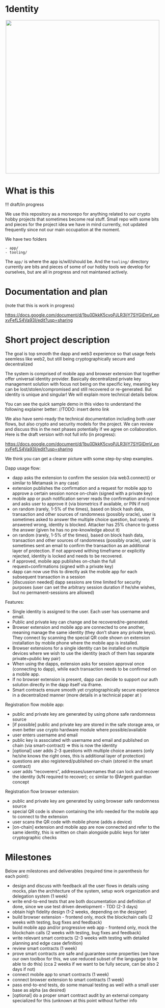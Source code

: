 # 1dentity

<p align="center">
  <img src="https://imgur.com/lEJlcJu.png" width="500" />
</p>

# What is this

!!! draft/in progress

We use this repository as a monorepo for anything related to our crypto hobby projects that sometimes become real stuff.
Small repo with some bits and pieces for the project idea we have in mind currently, not updated frequently since not our main occupation at the moment.

We have two folders

```
- app/
- tooling/
```

The `app/` is where the app is/will/should be. And the `tooling/` directory currently are bits and pieces of some of our hobby tools we develop for ourselves, but are all in progress and not maintaned actively. 

# Documentation and plan

(note that this is work in progress)

https://docs.google.com/document/d/1bu0DkkK5cvoPJLR3ljY7SYGIDmV_pnxvFefLS4Va93I/edit?usp=sharing

# Short project description

The goal is top smooth the dapp and web3 experience so that usage feels seemless like web2, but still being cryptographically secure and decentralized

The system is comprised of mobile app and browser extension that together offer universal identity provider. Basically decentralized private key management solution with focus not being on the specific key, meaning key can be lost/stolen/compromised and still recovered or re-generated. But identity is unique and singular! We will explain more technical details below.

You can see the quick sample demo in this video to understand the following explainer better: //TODO: insert demo link

We also have semi-ready the technical documentation including both user flows, but also crypto and security models for the project. We can review and discuss this in the next phases potentially if we agree on collaboration. Here is the draft version with not full info (in progress):

https://docs.google.com/document/d/1bu0DkkK5cvoPJLR3ljY7SYGIDmV_pnxvFefLS4Va93I/edit?usp=sharing

We think you can get a clearer picture with some step-by-step examples.

Dapp usage flow:
- dapp asks the extension to confirm the session (via web3.connect() or similar to Metamask in any case)
- extension publishes the confirmation and a request for mobile app to approve a certain session nonce on-chain (signed with a private key)
- mobile app or push notification server reads the confirmation and nonce and asks user to approve it (via biometrics if available, or PIN if not)
- on random (rarely, 1-5% of the times), based on block hash data, transaction and other sources of randomness (possibly oracle), user is sometimes asked to answer the multiple choice question, but rarely. If answered wrong, identity is blocked. Attacker has 25% chance to guess the answer (given he has no pre-knowledge about it)
- on random (rarely, 1-5% of the times), based on block hash data, transaction and other sources of randomness (possibly oracle), user is sometimes sent an email to confirm the transaction as an additional layer of protection. If not approved withing timeframe or explicitly rejected, identity is locked and needs to be recovered.
- if approved, mobile app publishes on-chain the full request+confirmations (signed with a private key)
- dapp can now use this to directly ask the mobile app for each subsequent transaction in a session
- [discussion needed] dapp sessions are time limited for security purposes (user can set the arbitrary session duration if he/she wishes, but no permanent-sessions are allowed)

Features:
- Single identity is assigned to the user. Each user has username and email.
- Public and private key can change and be recovered/re-generated.
- Browser extension and mobile app are connected to one another, meaning manage the same identity (they don’t share any private keys). They connect by scanning the special QR code shown on extension installation by mobile phone where the mobile app is installed.
- Browser extensions for a single identity can be installed on multiple devices where we wish to use the identity (each of them has separate private+public key pair)
- When using the dapps, extension asks for session approval once (connecting to dapp), while each transaction needs to be confirmed on a mobile app.
- If no browser extension is present, dapp can decide to support our auth solution directly in the dapp itself via iframe.
- Smart contracts ensure smooth yet cryptographically secure experience in a decentralized manner (more details in a technical paper at )

Registration flow mobile app:
- public and private key are generated by using phone safe randomness source
- [if possible] public and private key are stored in the safe storage area, or even better use crypto hardware module where possible/available
- user enters username and email
- public key is associated with username and email and published on chain (via smart-contract) => this is now the identity
- [optional] user adds 2-3 questions with multiple choice answers (only he/she knows the right ones, this is additional layer of protection)
- questions are also registered/published on-chain (stored in the smart contract)
- user adds “recoverers”, addresses/usernames that can lock and recover the identity (k/N required to recover); cc similar to @Argent guardian concept

Registration flow browser extension:
- public and private key are generated by using browser safe randomness source
- special QR code is shown containing the info needed for the mobile app to connect to the extension
- user scans the QR code with mobile phone (adds a device)
- [on-chain] extension and mobile app are now connected and refer to the same identity, this is written on chain alongside public keys for later cryptographic checks

# Milestones

Below are milestones and deliverables (required time in parenthesis for each point):

- design and discuss with feedback all the user flows in details using mocks, plan the architecture of the system, setup work organization and delegation system (1 week)
- write end-to-end tests that are both documentation and definition of done, since we use test driven development - TDD (2-3 days)
- obtain high fidelity design (1-2 weeks, depending on the designer)
- build browser extension - frontend only, mock the blockchain calls (2 weeks with testing, bug fixes and feedback)
- build mobile app and/or progressive web app - frontend only, mock the blockchain calls (2 weeks with testing, bug fixes and feedback)
- write relevant smart contracts (2-3 weeks with testing with detailed planning and edge case definition)
- review smart contracts (1 week)
- prove smart contracts are safe and guarantee some properties (we have our own toolbox for this, we use reduced subset of the langugage to be able to do this) (cca 2 weeks if we want to be fully secure, can be also 2 days if not)
- connect mobile app to smart contracts (1 week)
- connect browser extension to smart contracts (1 week)
- pass end-to-end tests, do some manual testing as well with a small user base as alpha (as desired)
- [optional] do a proper smart contract audit by an external company specialized for this (unknown at this point without further info

